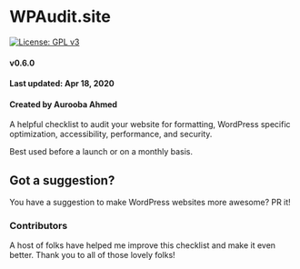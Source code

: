 WPAudit.site
===================================
[![License: GPL v3](https://img.shields.io/badge/License-GPLv3-blue.svg)](https://www.gnu.org/licenses/gpl-3.0)
#### v0.6.0
#### Last updated: Apr 18, 2020
#### Created by Aurooba Ahmed

A helpful checklist to audit your website for formatting, WordPress specific optimization, accessibility, performance, and security.

Best used before a launch or on a monthly basis.

Got a suggestion?
--------------------------------------

You have a suggestion to make WordPress websites more awesome? PR it!

### Contributors
A host of folks have helped me improve this checklist and make it even better. Thank you to all of those lovely folks!

